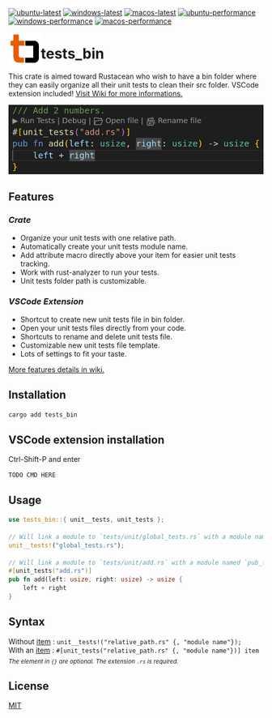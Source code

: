 [![ubuntu-latest](https://github.com/NickelAngeStudio/tests_bin/actions/workflows/ubuntu-latest.yml/badge.svg)](https://github.com/NickelAngeStudio/tests_bin/actions/workflows/ubuntu-latest.yml)
[![windows-latest](https://github.com/NickelAngeStudio/tests_bin/actions/workflows/windows-latest.yml/badge.svg?branch=main)](https://github.com/NickelAngeStudio/tests_bin/actions/workflows/windows-latest.yml)
[![macos-latest](https://github.com/NickelAngeStudio/tests_bin/actions/workflows/macos-latest.yml/badge.svg?branch=main)](https://github.com/NickelAngeStudio/tests_bin/actions/workflows/macos-latest.yml)
[![ubuntu-performance](https://github.com/NickelAngeStudio/tests_bin/actions/workflows/ubuntu-performance.yml/badge.svg)](https://github.com/NickelAngeStudio/tests_bin/actions/workflows/ubuntu-performance.yml)
[![windows-performance](https://github.com/NickelAngeStudio/tests_bin/actions/workflows/windows-performance.yml/badge.svg)](https://github.com/NickelAngeStudio/tests_bin/actions/workflows/windows-performance.yml)
[![macos-performance](https://github.com/NickelAngeStudio/tests_bin/actions/workflows/macos-performance.yml/badge.svg)](https://github.com/NickelAngeStudio/tests_bin/actions/workflows/macos-performance.yml)

<img src="https://github.com/NickelAngeStudio/tests_bin/blob/main/tests_bin.png?raw=true" width="64" height="64" align="left"/>

# tests_bin

This crate is aimed toward Rustacean who wish to have a bin folder where they can easily organize all their unit tests to clean their src folder. VSCode extension included! [Visit Wiki for more informations.](https://github.com/NickelAngeStudio/tests_bin/wiki)

<img src="https://raw.githubusercontent.com/NickelAngeStudio/tests_bin/main/tests_bin_ext.png"/>

## Features
### *Crate*
- Organize your unit tests with one relative path.
- Automatically create your unit tests module name.
- Add attribute macro directly above your item for easier unit tests tracking.
- Work with rust-analyzer to run your tests.
- Unit tests folder path is customizable.


### *VSCode Extension*
- Shortcut to create new unit tests file in bin folder.
- Open your unit tests files directly from your code.
- Shortcuts to rename and delete unit tests file.
- Customizable new unit tests file template.
- Lots of settings to fit your taste.

[More features details in wiki.](https://github.com/NickelAngeStudio/tests_bin/wiki/Features)

## Installation
```bash
cargo add tests_bin
```

## VSCode extension installation

Ctrl-Shift-P and enter
```
TODO CMD HERE
```

## Usage

```rust
use tests_bin::{ unit__tests, unit_tests };

// Will link a module to `tests/unit/global_tests.rs` with a module named `global_test_rs`.
unit__tests!("global_tests.rs");
 
// Will link a module to `tests/unit/add.rs` with a module named `pub_fn_add_usize`.
#[unit_tests("add.rs")]
pub fn add(left: usize, right: usize) -> usize {
    left + right
}
```

## Syntax
Without [item](https://doc.rust-lang.org/reference/items.html) : `unit__tests!("relative_path.rs" {, "module name"});`<br>
With an [item](https://doc.rust-lang.org/reference/items.html) : `#[unit_tests("relative_path.rs" {, "module name"})] item`<br>
<sub>*The element in `{}` are optional. The extension `.rs` is required.*</sub>

## License

[MIT](https://choosealicense.com/licenses/mit/)